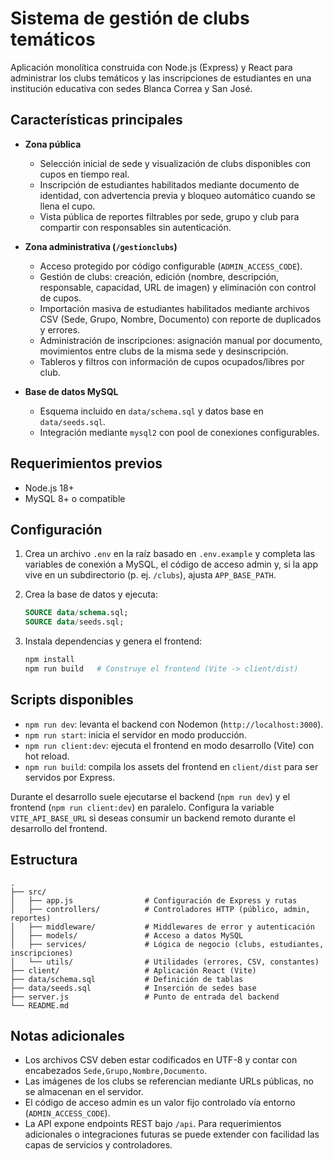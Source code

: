 # Sistema de gestión de clubs temáticos

Aplicación monolítica construida con Node.js (Express) y React para administrar los clubs temáticos y las inscripciones de estudiantes en una institución educativa con sedes Blanca Correa y San José.

## Características principales

- **Zona pública**
  - Selección inicial de sede y visualización de clubs disponibles con cupos en tiempo real.
  - Inscripción de estudiantes habilitados mediante documento de identidad, con advertencia previa y bloqueo automático cuando se llena el cupo.
  - Vista pública de reportes filtrables por sede, grupo y club para compartir con responsables sin autenticación.

- **Zona administrativa (`/gestionclubs`)**
  - Acceso protegido por código configurable (`ADMIN_ACCESS_CODE`).
  - Gestión de clubs: creación, edición (nombre, descripción, responsable, capacidad, URL de imagen) y eliminación con control de cupos.
  - Importación masiva de estudiantes habilitados mediante archivos CSV (Sede, Grupo, Nombre, Documento) con reporte de duplicados y errores.
  - Administración de inscripciones: asignación manual por documento, movimientos entre clubs de la misma sede y desinscripción.
  - Tableros y filtros con información de cupos ocupados/libres por club.

- **Base de datos MySQL**
  - Esquema incluido en `data/schema.sql` y datos base en `data/seeds.sql`.
  - Integración mediante `mysql2` con pool de conexiones configurables.

## Requerimientos previos

- Node.js 18+
- MySQL 8+ o compatible

## Configuración

1. Crea un archivo `.env` en la raíz basado en `.env.example` y completa las variables de conexión a MySQL, el código de acceso admin y, si la app vive en un subdirectorio (p. ej. `/clubs`), ajusta `APP_BASE_PATH`.
2. Crea la base de datos y ejecuta:

   ```sql
   SOURCE data/schema.sql;
   SOURCE data/seeds.sql;
   ```

3. Instala dependencias y genera el frontend:

   ```bash
   npm install
   npm run build   # Construye el frontend (Vite -> client/dist)
   ```

## Scripts disponibles

- `npm run dev`: levanta el backend con Nodemon (`http://localhost:3000`).
- `npm run start`: inicia el servidor en modo producción.
- `npm run client:dev`: ejecuta el frontend en modo desarrollo (Vite) con hot reload.
- `npm run build`: compila los assets del frontend en `client/dist` para ser servidos por Express.

Durante el desarrollo suele ejecutarse el backend (`npm run dev`) y el frontend (`npm run client:dev`) en paralelo. Configura la variable `VITE_API_BASE_URL` si deseas consumir un backend remoto durante el desarrollo del frontend.

## Estructura

```
.
├── src/
│   ├── app.js                # Configuración de Express y rutas
│   ├── controllers/          # Controladores HTTP (público, admin, reportes)
│   ├── middleware/           # Middlewares de error y autenticación
│   ├── models/               # Acceso a datos MySQL
│   ├── services/             # Lógica de negocio (clubs, estudiantes, inscripciones)
│   └── utils/                # Utilidades (errores, CSV, constantes)
├── client/                   # Aplicación React (Vite)
├── data/schema.sql           # Definición de tablas
├── data/seeds.sql            # Inserción de sedes base
├── server.js                 # Punto de entrada del backend
└── README.md
```

## Notas adicionales

- Los archivos CSV deben estar codificados en UTF-8 y contar con encabezados `Sede,Grupo,Nombre,Documento`.
- Las imágenes de los clubs se referencian mediante URLs públicas, no se almacenan en el servidor.
- El código de acceso admin es un valor fijo controlado vía entorno (`ADMIN_ACCESS_CODE`).
- La API expone endpoints REST bajo `/api`. Para requerimientos adicionales o integraciones futuras se puede extender con facilidad las capas de servicios y controladores.
